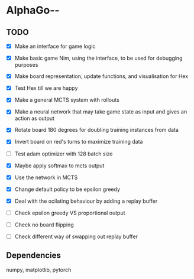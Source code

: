 # AlphaGo--


## TODO

- [x] Make an interface for game logic
- [x] Make basic game Nim, using the interface, to be used for debugging purposes
- [x] Make board representation, update functions, and visualisation for Hex
- [x] Test Hex till we are happy
- [x] Make a general MCTS system with rollouts

- [x] Make a neural network that may take game state as input and gives an action as output
- [x] Rotate board 180 degrees for doubling training instances from data
- [x] Invert board on red's turns to maximize training data
- [ ] Test adam optimizer with 128 batch size
- [x] Maybe apply softmax to mcts output
- [x] Use the network in MCTS
- [x] Change default policy to be epsilon greedy
- [x] Deal with the ocilating behaviour by adding a replay buffer
- [ ] Check epsilon greedy VS proportional output
- [ ] Check no board flipping
- [ ] Check different way of swapping out replay buffer

## Dependencies

numpy, matplotlib, pytorch

